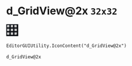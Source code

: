# d_GridView@2x `32x32`
<img src="/img/d_GridView@2x.png" width=32 height=32>

``` CSharp
EditorGUIUtility.IconContent("d_GridView@2x")
```
```
d_GridView@2x
```
